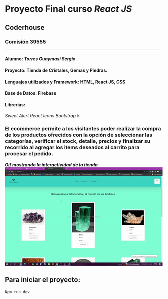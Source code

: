 # Proyecto Final curso **_React JS_**
## Coderhouse
### Comisión 39555
---
#### Alumno: **_Torres Guaymasi Sergio_**
#### Proyecto: Tienda de Cristales, Gemas y Piedras.
#### Lenguajes utilizados y Framework: HTML, React JS, CSS
#### Base de Datos: Firebase
#### Librerias: 
*Sweet Alert*
*React Icons*
*Bootstrap 5*
### El ecommerce permite a los visitantes poder realizar la compra de los productos ofrecidos con la opción de seleccionar las categorías, verificar el stock, detalle, precios y finalizar su recorrido al agregar los items deseados al carrito para procesar el pedido.

***_Gif mostrando la interactividad de la tienda_***
![Alt Text](tiendacitrino.gif)

## Para iniciar el proyecto:
~~~
Npm run dev
~~~

